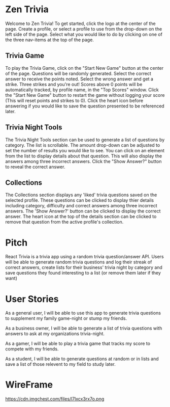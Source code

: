 # Zen Trivia
Welcome to Zen Trivia! To get started, click the logo at the center of the page. Create a profile, or select a profile to use from the drop-down on the left side of the page. Select what you would like to do by clicking on one of the three nav-items at the top of the page.

## Trivia Game
To play the Trivia Game, click on the "Start New Game" button at the center of the page. Questions will be randomly generated. Select the correct answer to receive the points noted. Select the wrong answer and get a strike. Three strikes and you're out! Scores above 0 points will be automatically tracked, by profile name, in the "Top Scores" window. Click the "Start New Game" button to restart the game without logging your score (This will reset points and strikes to 0). Click the heart icon before answering if you would like to save the question presented to be referenced later.

## Trivia Night Tools
The Trivia Night Tools section can be used to generate a list of questions by category. The list is scrollable. The amount drop-down can be adjusted to set the number of results you would like to see. You can click on an element from the list to display details about that question. This will also display the answers among three incorrect answers. Click the "Show Answer?" button to reveal the correct answer.

## Collections
The Collections section displays any 'liked' trivia questions saved on the selected profile. These questions can be clicked to display thier details including category, difficulty and correct answers among three incorrect answers. The 'Show Answer?' button can be clicked to display the correct answer. The heart icon at the top of the details section can be clicked to remove that question from the active profile's collection.


# Pitch

React Trivia is a trivia app using a random trivia question/answer API. Users will be able to generate random trivia questions and log their streak of correct answers, create lists for their business' trivia night by category and save questions they found interesting to a list (or remove them later if they want)

# User Stories

As a general user, I will be able to use this app to generate trivia questions to supplement my family game-night or stump my friends.

As a business owner, I will be able to generate a list of trivia questions with answers to ask at my organizations trivia-night.

As a gamer, I will be able to play a trivia game that tracks my score to compete with my friends.

As a student, I will be able to generate questions at random or in lists and save a list of those relevent to my field to study later.

# WireFrame

https://cdn.imgchest.com/files/l7lxcx3rx7o.png

